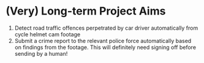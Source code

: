 # (Very) Long-term Project Aims
   1) Detect road traffic offences perpetrated by car driver automatically from cycle helmet cam footage
   2) Submit a crime report to the relevant police force automatically based on findings from the footage. This will definitely need signing off before sending by a human!
